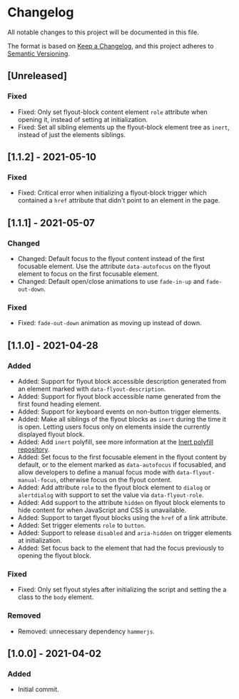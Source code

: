 # Changelog

All notable changes to this project will be documented in this file.

The format is based on [Keep a Changelog](https://keepachangelog.com/en/1.0.0/), and this project adheres to [Semantic Versioning](https://semver.org/spec/v2.0.0.html).

## [Unreleased]

### Fixed

- Fixed: Only set flyout-block content element `role` attribute when opening it, instead of setting at initialization.
- Fixed: Set all sibling elements up the flyout-block element tree as `inert`, instead of just the elements siblings.

## [1.1.2] - 2021-05-10

### Fixed

- Fixed: Critical error when initializing a flyout-block trigger which contained a `href` attribute that didn't point to an element in the page.

## [1.1.1] - 2021-05-07

### Changed

- Changed: Default focus to the flyout content instead of the first focusable element. Use the attribute `data-autofocus` on the flyout element to focus on the first focusable element.
- Changed: Default open/close animations to use `fade-in-up` and `fade-out-down`.

### Fixed

- Fixed: `fade-out-down` animation as moving up instead of down.

## [1.1.0] - 2021-04-28

### Added

- Added: Support for flyout block accessible description generated from an element marked with `data-flyout-description`.
- Added: Support for flyout block accessible name generated from the first found heading element.
- Added: Support for keyboard events on non-button trigger elements.
- Added: Make all siblings of the flyout blocks as `inert` during the time it is open. Letting users focus only on elements inside the currently displayed flyout block.
- Added: Add `inert` polyfill, see more information at the [Inert polyfill repository](https://github.com/WICG/inert).
- Added: Set focus to the first focusable element in the flyout content by default, or to the element marked as `data-autofocus` if focusabled, and allow developers to define a manual focus mode with `data-flyout-manual-focus`, otherwise focus on the flyout content.
- Added: Add attribute `role` to the flyout block element to `dialog` or `alertdialog` with support to set the value via `data-flyout-role`.
- Added: Add support to the attribute `hidden` on flyout block elements to hide content for when JavaScript and CSS is unavailable.
- Added: Support to target flyout blocks using the `href` of a link attribute.
- Added: Set trigger elements `role` to `button`.
- Added: Support to release `disabled` and `aria-hidden` on trigger elements at initialization.
- Added: Set focus back to the element that had the focus previously to opening the flyout block.

### Fixed

- Fixed: Only set flyout styles after initializing the script and setting the a class to the `body` element.

### Removed

- Removed: unnecessary dependency `hammerjs`.

## [1.0.0] - 2021-04-02

### Added

- Initial commit.
